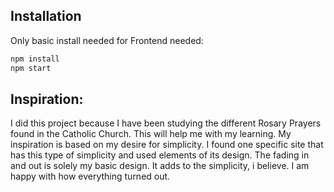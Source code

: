 ## Installation

Only basic install needed for Frontend needed:

```sh
npm install
npm start
```

## Inspiration:

I did this project because I have been studying the different Rosary Prayers found in the Catholic Church. This will help me with my learning. My inspiration is based on my desire for simplicity. I found one specific site that has this type of simplicity and used elements of its design. The fading in and out is solely my basic design. It adds to the simplicity, i believe. I am happy with how everything turned out.
